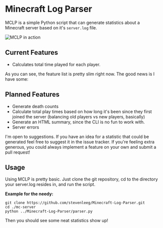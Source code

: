 Minecraft Log Parser
=====================
MCLP is a simple Python script that can generate statistics about a Minecraft server based on it's `server.log` file.

![MCLP in action](http://i.imgur.com/dweVw.png)

## Current Features
 * Calculates total time played for each player.

As you can see, the feature list is pretty slim right now. The good news is I have some:

## Planned Features
 * Generate death counts
 * Calculate total play times based on how long it's been since they first joined the server (balancing old players vs new players, basically)
 * Generate an HTML summary, since the CLI is no fun to work with.
 * Server errors

I'm open to suggestions. If you have an idea for a statistic that could be generated feel free to suggest it in the issue tracker. If you're feeling extra generous, you could always implement a feature on your own and submit a pull request!

## Usage
Using MCLP is pretty basic. Just clone the git repository, cd to the directory your server.log resides in, and run the script.

**Example for the needy:**

	git clone https://github.com/stevenleeg/Minecraft-Log-Parser.git
	cd ./mc-server
	python ../Minecraft-Log-Parser/parser.py

Then you should see some neat statistics show up!
